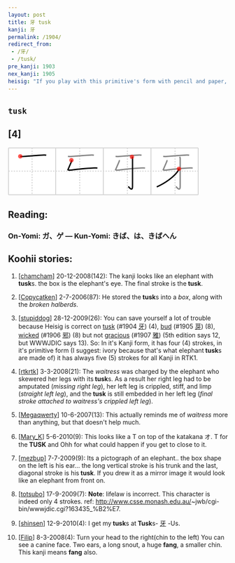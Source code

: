 ```yaml
---
layout: post
title: 牙 tusk
kanji: 牙
permalink: /1904/
redirect_from:
 - /牙/
 - /tusk/
pre_kanji: 1903
nex_kanji: 1905
heisig: "If you play with this primitive's form with pencil and paper, you will see that it begins with a <i>box</i>-like shape, and ends with the final two strokes of the <i>halberd</i>, a convenient combination for the <b>tusk</b> protruding from the mouth of an animal."
---
```


## `tusk`

## [4]

<div class="stroke"><img src="../images/E78999.png" /></div>

## Reading:

### On-Yomi: ガ、ゲ &mdash; Kun-Yomi: きば、は、きばへん

## Koohii stories:

1) [<a href="http://kanji.koohii.com/profile/chamcham">chamcham</a>] 20-12-2008(142): The kanji looks like an elephant with<strong> tusk</strong>s. the box is the elephant&#039;s eye. The final stroke is the<strong> tusk</strong>. 

2) [<a href="http://kanji.koohii.com/profile/Copycatken">Copycatken</a>] 2-7-2006(87): He stored the<strong> tusk</strong>s into a <em>box</em>, along with the <em>broken halberds</em>. 

3) [<a href="http://kanji.koohii.com/profile/stupiddog">stupiddog</a>] 28-12-2009(26): You can save yourself a lot of trouble because Heisig is correct on <a href="../1904">tusk</a> <span class="index">(#1904 <a href="http://jisho.org/kanji/details/牙">牙</a>)</span> (4), <a href="../1905">bud</a> <span class="index">(#1905 <a href="http://jisho.org/kanji/details/芽">芽</a>)</span> (8), <a href="../1906">wicked</a> <span class="index">(#1906 <a href="http://jisho.org/kanji/details/邪">邪</a>)</span> (8) but not <a href="../1907">gracious</a> <span class="index">(#1907 <a href="http://jisho.org/kanji/details/雅">雅</a>)</span> (5th edition says 12, but WWWJDIC says 13). So: In it&#039;s Kanji form, it has four (4) strokes, in it&#039;s primitive form (I suggest: ivory because that&#039;s what elephant<strong> tusk</strong>s are made of) it has always five (5) strokes for all Kanji in RTK1. 

4) [<a href="http://kanji.koohii.com/profile/rtkrtk">rtkrtk</a>] 3-3-2008(21): The <em>waitress</em> was charged by the elephant who skewered her legs with its<strong> tusk</strong>s. As a result her right leg had to be amputated (<em>missing right leg</em>), her left leg is crippled, stiff, and limp (<em>straight left leg</em>), and the<strong> tusk</strong> is still embedded in her left leg (<em>final stroke attached to waitress&#039;s crippled left leg</em>). 

5) [<a href="http://kanji.koohii.com/profile/Megaqwerty">Megaqwerty</a>] 10-6-2007(13): This actually reminds me of <em>waitress</em> more than anything, but that doesn&#039;t help much. 

6) [<a href="http://kanji.koohii.com/profile/Mary_K">Mary_K</a>] 5-6-2010(9): This looks like a T on top of the katakana オ. T for the<strong> TUSK</strong> and Ohh for what could happen if you get to close to it. 

7) [<a href="http://kanji.koohii.com/profile/mezbup">mezbup</a>] 7-7-2009(9): Its a pictograph of an elephant.. the box shape on the left is his ear... the long vertical stroke is his trunk and the last, diagonal stroke is his<strong> tusk</strong>. If you drew it as a mirror image it would look like an elephant from front on. 

8) [<a href="http://kanji.koohii.com/profile/totsubo">totsubo</a>] 17-9-2009(7): <strong>Note</strong>: lifelaw is incorrect. This character is indeed only 4 strokes. ref: <a href="http://www.csse.monash.edu.au/">http://www.csse.monash.edu.au/</a>~jwb/cgi-bin/wwwjdic.cgi?163435_%B2%E7. 

9) [<a href="http://kanji.koohii.com/profile/shinsen">shinsen</a>] 12-9-2010(4): I get my<strong> tusk</strong>s at<strong> Tusk</strong>s-  <a href="http://jisho.org/kanji/details/牙">牙</a>  -Us. 

10) [<a href="http://kanji.koohii.com/profile/Filip">Filip</a>] 8-3-2008(4): Turn your head to the right(chin to the left) You can see a canine face. Two ears, a long snout, a huge <strong>fang</strong>, a smaller chin. This kanji means <strong>fang</strong> also. 
